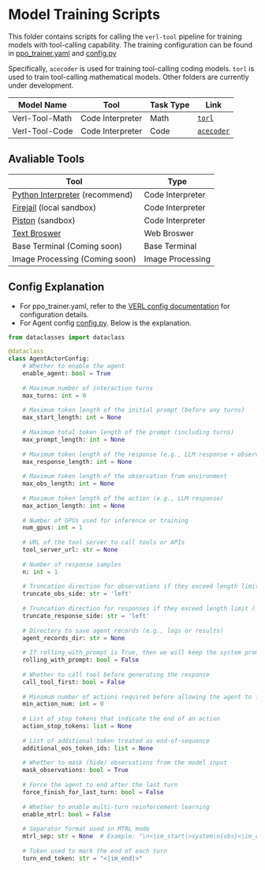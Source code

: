 # Model Training Scripts

This folder contains scripts for calling the `verl-tool` pipeline for training models with tool-calling capability. The training configuration can be found in [ppo_trainer.yaml](https://github.com/TIGER-AI-Lab/verl-tool/blob/main/verl_tool/trainer/config/ppo_trainer.yaml) and [config.py](https://github.com/TIGER-AI-Lab/verl-tool/blob/dev/train/verl_tool/llm_agent/config.py)

Specifically, `acecoder` is used for training tool-calling coding models. `torl` is used to train tool-calling mathematical models. Other folders are currently under development.

|Model  Name   |Tool            |Task Type|Link|
|--------------|----------------|---------|----|
|Verl-Tool-Math|Code Interpreter|Math     | [`torl`](./torl)   |
|Verl-Tool-Code|Code Interpreter|Code     |  [`acecoder`](./acecoder)  |


## Avaliable Tools
|Tool          |Type            |
|--------------|----------------|
|[Python Interpreter](https://github.com/TIGER-AI-Lab/verl-tool/blob/main/verl_tool/servers/tools/python_code.py) (recommend)|Code Interpreter|
|[Firejail](https://github.com/TIGER-AI-Lab/verl-tool/blob/main/verl_tool/servers/tools/firejail_python_code.py) (local sandbox)|Code Interpreter|
|[Piston](https://github.com/TIGER-AI-Lab/verl-tool/blob/main/verl_tool/servers/tools/piston.py) (sandbox)|Code Interpreter|
|[Text Broswer](https://github.com/TIGER-AI-Lab/verl-tool/blob/main/verl_tool/servers/tools/text_browser.py)  |Web Broswer     |
|Base Terminal (Coming soon) | Base Terminal |
|Image Processing (Coming soon) | Image Processing |

## Config Explanation

+ For ppo_trainer.yaml, refer to the [VERL config documentation](https://verl.readthedocs.io/en/latest/examples/config.html) for configuration details.
+ For Agent config [config.py](https://github.com/TIGER-AI-Lab/verl-tool/blob/dev/train/verl_tool/llm_agent/config.py). Below is the explanation.

```python
from dataclasses import dataclass

@dataclass
class AgentActorConfig:
    # Whether to enable the agent
    enable_agent: bool = True
    
    # Maximum number of interaction turns
    max_turns: int = 0
    
    # Maximum token length of the initial prompt (before any turns)
    max_start_length: int = None
    
    # Maximum total token length of the prompt (including turns)
    max_prompt_length: int = None
    
    # Maximum token length of the response (e.g., LLM response + observation)
    max_response_length: int = None
    
    # Maximum token length of the observation from environment
    max_obs_length: int = None
    
    # Maximum token length of the action (e.g., LLM response)
    max_action_length: int = None
    
    # Number of GPUs used for inference or training
    num_gpus: int = 1
    
    # URL of the tool server to call tools or APIs
    tool_server_url: str = None
    
    # Number of response samples 
    n: int = 1
    
    # Truncation direction for observations if they exceed length limit ('left' or 'right')
    truncate_obs_side: str = 'left'
    
    # Truncation direction for responses if they exceed length limit ('left' or 'right')
    truncate_response_side: str = 'left'
    
    # Directory to save agent records (e.g., logs or results)
    agent_records_dir: str = None
    
    # If rolling_with_prompt is True, then we will keep the system prompt when truncation 
    rolling_with_prompt: bool = False
    
    # Whether to call tool before generating the response
    call_tool_first: bool = False
    
    # Minimum number of actions required before allowing the agent to finish
    min_action_num: int = 0
    
    # List of stop tokens that indicate the end of an action
    action_stop_tokens: list = None
    
    # List of additional token treated as end-of-sequence
    additional_eos_token_ids: list = None
    
    # Whether to mask (hide) observations from the model input
    mask_observations: bool = True
    
    # Force the agent to end after the last turn
    force_finish_for_last_turn: bool = False
    
    # Whether to enable multi-turn reinforcement learning
    enable_mtrl: bool = False
    
    # Separator format used in MTRL mode
    mtrl_sep: str = None  # Example: "\n<|im_start|>system\n{obs}<|im_end|>\n<|im_start|>assistant\n"
    
    # Token used to mark the end of each turn
    turn_end_token: str = "<|im_end|>"


```
